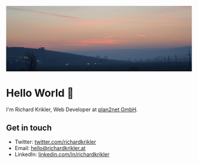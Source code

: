 [![Hello World 👋](https://raw.githubusercontent.com/RichardKrikler/richardkrikler/master/banner.jpg)][1]

# Hello World 👋

I'm Richard Krikler, Web Developer at [plan2net GmbH][2].


## Get in touch

- Twitter: [twitter.com/richardkrikler][3]
- Email: [hello@richardkrikler.at][4]
- LinkedIn: [linkedin.com/in/richardkrikler][5]



[1]: https://richardkrikler.at
[2]: https://www.plan2.net
[3]: https://twitter.com/richardkrikler
[4]: mailto:hello@richardkrikler.at
[5]: https://www.linkedin.com/in/richardkrikler
